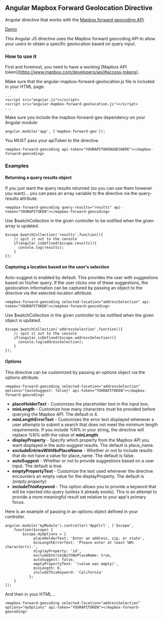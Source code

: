 ## Angular Mapbox Forward Geolocation Directive
Angular directive that works with the [Mapbox forward geocoding API](https://www.mapbox.com/developers/api/geocoding/#forward).

[Demo](http://mike-loffland.github.io/angular-mapbox-forward-geolocation-directive)

This Angular JS directive uses the Mapbox forward geocoding API to allow your users to obtain a specific geolocation based on query input.

### How to use it

First and foremost, you need to have a working [Mapbox API token[(https://www.mapbox.com/developers/api/#access-tokens).

Make sure that the angular-mapbox-forward-geolocation.js file is included in your HTML page.

    ...
    <script src="angular.js"></script>
    <script src="angular-mapbox-forward-geolocation.js"></script>
    ...


Make sure you include the mapbox-forward-geo dependency on your Angular module:

    angular.module('app', ['mapbox-forward-geo']);

You MUST pass your apiToken to the directive.

    <mapbox-forward-geocoding api-token="YOURAPITOKENGOESHERE"></mapbox-forward-geocoding>

### Examples

#### Returning a query results object

If you just want the query results returned (so you can use them however you want)... you can pass an array variable to the directive via the query-results attribute.

    <mapbox-forward-geocoding query-results="results" api-token="YOURAPITOKEN"></mapbox-forward-geocoding>

Use $watchCollection in the given controller to be notified when the given array is updated.

    $scope.$watchCollection('results',function(){
        // spit it out to the console
        if(angular.isDefined($scope.results)){
          console.log(results);
        }
    });
#### Capturing a location based on the user's selection

Auto-suggest is enabled by default. This provides the user with suggestions based on his/her query. If the user clicks one of these suggestions, the geolocation information can be captured by passing an object to the directive via the selected-location attribute.

    <mapbox-forward-geocoding selected-location="addressSelection" api-token="YOURAPITOKEN"></mapbox-forward-geocoding>

Use $watchCollection in the given controller to be notified when the given object is updated.

    $scope.$watchCollection('addressSelection',function(){
        // spit it out to the console
        if(angular.isDefined($scope.addressSelection)){
          console.log(addressSelection);
        }
    });

#### Options

This directive can be customized by passing an options object via the options attribute.

    <mapbox-forward-geocoding selected-location="addressSelection" options="{autoSuggest: false}" api-token="YOURAPITOKEN"></mapbox-forward-geocoding>


* **placeHolderText** - Customizes the placeholder text in the input box.
* **minLength** - Customize how many characters must be provided before querying the Mapbox API. The default is 4.
* **minLengthErrorText** - Customizes the error text displayed whenever a user attempts to submit a search that does not meet the minimum length requirements. If you include %N% in your string, the directive will replace %N% with the value of **minLength**.
* **displayProperty** - Specify which property from the Mapbox API you want displayed in the auto-suggest results. The default is place_name.
* **excludeEntriesWithNoPlaceName** - Whether or not to include results that do not have a value for place_name. The default is false.
* **autoSuggest** - Whether or not to provide suggestions based on a user input. The default is true.
* **emptyPropertyText** - Customize the text used whenever the directive encounters an empty value for the displayProperty. The default is _(empty property)_
* **includeThisKeyword** - This option allows you to provide a keyword that will be injected into query (unless it already exists). This is an attempt to provide a more meaningful result set relative to your app's primary focus.

Here is an example of passing in an options object defined in your controller.

    angular.module('myModule').controller('AppCtrl', ['$scope',
        function($scope) {
            $scope.myOptions = {
                 placeHolderText: 'Enter an address, zip, or state',
                 minLengthErrorText: 'Please enter at least %N% character(s).',
                 displayProperty: 'id',
                 excludeEntriesWithNoPlaceName: true,
                 autoSuggest: false,
                 emptyPropertyText: '(value was empty)',
                 minLength: 6,
                 includeThisKeyword: 'California'
               };
        }
    ]);

And then in your HTML...

    <mapbox-forward-geocoding selected-location="addressSelection" options="myOptions" api-token="YOURAPITOKEN"></mapbox-forward-geocoding>




